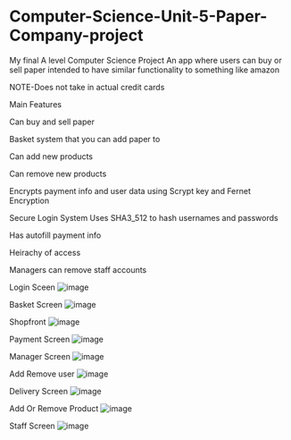 # Computer-Science-Unit-5-Paper-Company-project
My final A level Computer Science Project 
An app where users can buy or sell paper intended to have similar functionality to something like amazon

NOTE-Does not take in actual credit cards 

Main Features

Can buy and sell paper

Basket system that you can add paper to 

Can add new products

Can remove new products

Encrypts payment info and user data using Scrypt key and Fernet Encryption

Secure Login System Uses SHA3_512 to hash usernames and passwords

Has autofill payment info

Heirachy of access

Managers can remove staff accounts

Login Sceen
![image](https://github.com/Edt12/Computer-Science-Unit-5-Paper-Company-project/assets/104518243/cebab1dd-6c30-4ebb-9d34-48a0f03147bc)


Basket Screen
![image](https://github.com/Edt12/Computer-Science-Unit-5-Paper-Company-project/assets/104518243/0dc809ca-02f5-4927-a20c-ea85db152470)


Shopfront
![image](https://github.com/Edt12/Computer-Science-Unit-5-Paper-Company-project/assets/104518243/448a3b17-1956-4707-ab1e-88f8b665fd9b)


Payment Screen
![image](https://github.com/Edt12/Computer-Science-Unit-5-Paper-Company-project/assets/104518243/f853012d-28ba-4bf2-ac96-dfdbfba3c451)


Manager Screen
![image](https://github.com/Edt12/Computer-Science-Unit-5-Paper-Company-project/assets/104518243/9f7d1beb-81ac-45f3-af01-0e6ace280dec)


Add Remove user
![image](https://github.com/Edt12/Computer-Science-Unit-5-Paper-Company-project/assets/104518243/38e9a3c5-f92f-4466-a78c-979749157f6b)


Delivery Screen
![image](https://github.com/Edt12/Computer-Science-Unit-5-Paper-Company-project/assets/104518243/3ba5d7c5-0651-4328-9d8c-97335e351630)


Add Or Remove Product
![image](https://github.com/Edt12/Computer-Science-Unit-5-Paper-Company-project/assets/104518243/f41d036c-c51c-42c4-ba30-538a366b2023)


Staff Screen
![image](https://github.com/Edt12/Computer-Science-Unit-5-Paper-Company-project/assets/104518243/b7a37b63-eda4-4796-9860-87591587da89)



